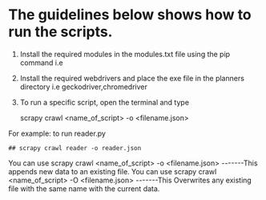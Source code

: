 # The guidelines below shows how to run the scripts.

1. Install the required modules in the modules.txt file using the pip command i.e

2. Install the required webdrivers and place the exe file in the planners directory i.e geckodriver,chromedriver

3. To run a specific script, open the terminal and type 

	scrapy crawl <name_of_script> -o <filename.json>

For example: to run reader.py

	## scrapy crawl reader -o reader.json

You can use scrapy crawl <name_of_script> -o <filename.json> -------This appends new data to an existing file. 
You can use scrapy crawl <name_of_script> -O <filename.json> -------This Overwrites any existing file with the same name with the current data.
